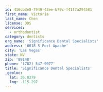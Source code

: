 ```yaml
---
id: 416cb3e8-7949-43ee-b79c-f41f7a294581
first_name: Victoria
last_name: Chen
license: DDS
services:
  - orthodontist
category: dentists
org_name: 'Significance Dental Specialists'
address: '6018 S Fort Apache'
city: 'Las Vegas'
state: NV
zip: '89148'
phone: '(702) 547-9977'
title: 'Significance Dental Specialists'
_geoloc:
  lat: 36.0379
  lng: -115.297
---
```

